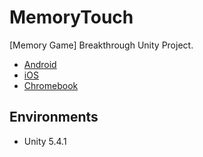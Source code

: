 # MemoryTouch

[Memory Game] Breakthrough Unity Project.

- [Android](https://play.google.com/store/apps/details?id=jp.tearoom6.MemoryTouch)
- [iOS](https://itunes.apple.com/jp/app/memory-game-breakthrough/id978414951)
- [Chromebook](https://chrome.google.com/webstore/detail/breakthrough/enomebafdipneelnonocbglkoabmgmob)

## Environments

- Unity 5.4.1

